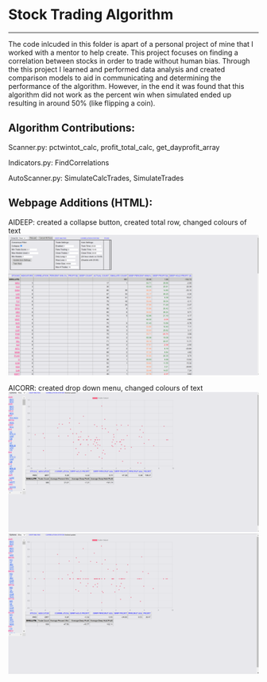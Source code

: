 # Stock Trading Algorithm 
---
The code inlcuded in this folder is apart of a personal project of mine that I worked with a mentor to help create. This project focuses on finding a correlation between stocks in order to trade without human bias. Through the this project I learned and performed data analysis and created comparison models to aid in communicating and determining the performance of the algorithm. 
However, in the end it was found that this algorithm did not work as the percent win when simulated ended up resulting in around 50% (like flipping a coin).

## Algorithm Contributions:

  Scanner.py: pctwintot_calc, profit_total_calc, get_dayprofit_array
  
  Indicators.py: FindCorrelations
  
  AutoScanner.py: SimulateCalcTrades, SimulateTrades
  
## Webpage Additions (HTML): 
 
  AIDEEP: created a collapse button,  created total row, changed colours of text 
  ![Here is a photo](https://github.com/ethneystewart/EthneyCode/blob/main/StockTradingAlgorithm/AIDEEP_Collapse.png?raw=true)

  AICORR: created drop down menu, changed colours of text
  ![Here is a photo](https://github.com/ethneystewart/EthneyCode/blob/main/StockTradingAlgorithm/AICORR_1day.png?raw=true)
  ![Here is a photo](https://github.com/ethneystewart/EthneyCode/blob/main/StockTradingAlgorithm/AICORR_2day.png?raw=true)



